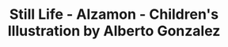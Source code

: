 ---
layout: portfolio
title: Still Life - Alzamon - Children's Illustration by Alberto Gonzalez
categories: 
    - homepage
    - illustration
pretty_category: Illustration
pretty_title: Still Life with Plants
permalink: /portfolio/still-life
sort_number: 14
masonryimage: /assets/images/portfolio/2020_i_stillLife@400w.jpg
fullsizeimage: /assets/images/portfolio/2020_i_stillLife@1500w.jpg
work_details:
    - Digital artwork, 2020
    - Tools&#58; Procreate, iPad Pro, Apple Pencil
---